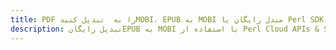 ---title: PDF را به  تبدیل کنیدMOBI، EPUB به MOBI مبدل رایگان یا Perl SDKdescription: تبدیل رایگانEPUB به MOBI با استفاده از Perl Cloud APIs & SDK همچنین اسناد PDF را در Cloud ایجاد، ویرایش و رندر کنید.---
